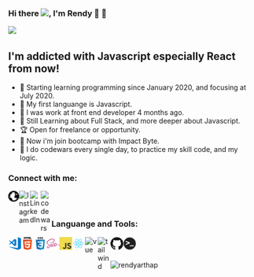 ### Hi there <img src="https://media.giphy.com/media/hvRJCLFzcasrR4ia7z/giphy.gif" width="25px">, I'm Rendy 🚀 🚀
![](https://visitor-badge.glitch.me/badge?page_id=RendyArthap.RendyArthap)
## I'm addicted with Javascript especially React from now!

- 🎉  Starting learning programming since January 2020, and focusing at July 2020.
- 🌄  My first languange is Javascript.
- 🏣  I was work at front end developer 4 months ago.
- 🧗  Still Learning about Full Stack, and more deeper about Javascript.
- 🏆  Open for freelance or opportunity.
- 🐉  Now i'm join bootcamp with Impact Byte.
- 🧠  I do codewars every single day, to practice my skill code, and my logic.
 
### Connect with me:
<img align="left" alt="codeSTACKr.com" width="22px" src="https://raw.githubusercontent.com/iconic/open-iconic/master/svg/globe.svg" />
<a href="https://www.instagram.com/rendyartha/">
 <img align="left" alt="Instagram" width="22px" src="https://cdn.jsdelivr.net/npm/simple-icons@v3/icons/instagram.svg"/>
</a>
<a href="https://www.linkedin.com/in/rendyarthap/">
 <img align="left" alt="LinkedIn" width="22px" src="https://cdn.jsdelivr.net/npm/simple-icons@v3/icons/linkedin.svg"/>
</a>
<a href="https://www.codewars.com/users/Estilo312">
 <img align="left" alt="codewars" width="22px" src="https://api.iconify.design/simple-icons:codewars.svg"/>
</a>

<br />
<br />

### Languange and Tools:
<img align="left" alt="Visual Studio Code" width="26px" src="https://raw.githubusercontent.com/github/explore/80688e429a7d4ef2fca1e82350fe8e3517d3494d/topics/visual-studio-code/visual-studio-code.png" />
<img align="left" alt="HTML5" width="26px" src="https://raw.githubusercontent.com/github/explore/80688e429a7d4ef2fca1e82350fe8e3517d3494d/topics/html/html.png" />
<img align="left" alt="CSS3" width="26px" src="https://raw.githubusercontent.com/github/explore/80688e429a7d4ef2fca1e82350fe8e3517d3494d/topics/css/css.png" />
<img align="left" alt="Sass" width="26px" src="https://raw.githubusercontent.com/github/explore/80688e429a7d4ef2fca1e82350fe8e3517d3494d/topics/sass/sass.png" />
<img align="left" alt="JavaScript" width="26px" src="https://raw.githubusercontent.com/github/explore/80688e429a7d4ef2fca1e82350fe8e3517d3494d/topics/javascript/javascript.png" />
<img align="left" alt="React" width="26px" src="https://raw.githubusercontent.com/github/explore/80688e429a7d4ef2fca1e82350fe8e3517d3494d/topics/react/react.png" />
<img align="left" alt="vue" width="26px" src="https://user-images.githubusercontent.com/62580407/106248151-2a7b8100-6243-11eb-9735-63c1ddc0485d.png" />
<img align="left" alt="tailwind" width="26px" src="https://user-images.githubusercontent.com/62580407/106248318-66164b00-6243-11eb-922a-e8cb90176b69.png" />
<img align="left" alt="GitHub" width="26px" src="https://raw.githubusercontent.com/github/explore/78df643247d429f6cc873026c0622819ad797942/topics/github/github.png" />
<img align="left" alt="Terminal" width="26px" src="https://raw.githubusercontent.com/github/explore/80688e429a7d4ef2fca1e82350fe8e3517d3494d/topics/terminal/terminal.png" />

<br />
<br />

<p align="start"> <img src="https://github-readme-stats.vercel.app/api?username=RendyArthaP&show_icons=true&theme=gotham" alt="rendyarthap" />
